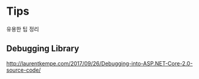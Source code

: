 # Tips
유용한 팁 정리

## Debugging Library
http://laurentkempe.com/2017/09/26/Debugging-into-ASP.NET-Core-2.0-source-code/

